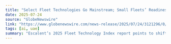 ```yaml
---
title: "Select Fleet Technologies Go Mainstream; Small Fleets’ Readiness to Adopt Accelerates"
date: 2025-07-24
source: "GlobeNewswire"
link: "https://www.globenewswire.com/news-release/2025/07/24/3121296/0/en/Select-Fleet-Technologies-Go-Mainstream-Small-Fleets-Readiness-to-Adopt-Accelerates.html"
tags: [ai, uae]
summary: "Escalent’s 2025 Fleet Technology Index report points to shift in market as data analytics and telematics gain traction with small businesses Escalent’s 2025 Fleet Technology Index report points to shift in market as data analytics and telematics gain traction…"
---
```


